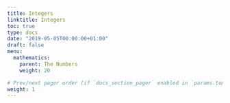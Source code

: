 ```yaml
---
title: Integers
linktitle: Integers
toc: true
type: docs
date: "2019-05-05T00:00:00+01:00"
draft: false
menu:
  mathematics:
    parent: The Numbers
    weight: 20

# Prev/next pager order (if `docs_section_pager` enabled in `params.toml`)
weight: 1
---
```






